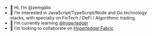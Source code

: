 - 👋 Hi, I’m @zemgalis
- 👀 I’m interested in JavaScript/TypeScript/Node and Go technology stacks, with specialty on FinTech / DeFi / Algorithmic trading.
- 🌱 I’m currently learning [@hyperledger](https://github.com/hyperledger)
- 💞️ I’m looking to collaborate on [Hyperledger Fabric](https://github.com/hyperledger/fabric)


